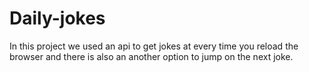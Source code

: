 # Daily-jokes
In this project we used an api to get jokes at every time you reload the browser and there is also an another option to jump on the next joke.

